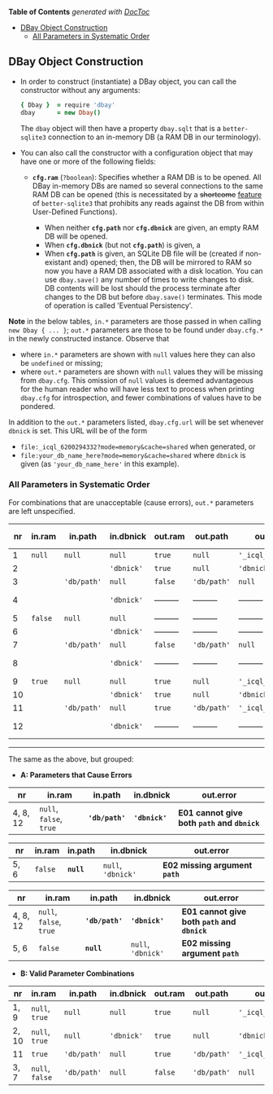 <!-- START doctoc generated TOC please keep comment here to allow auto update -->
<!-- DON'T EDIT THIS SECTION, INSTEAD RE-RUN doctoc TO UPDATE -->
**Table of Contents**  *generated with [DocToc](https://github.com/thlorenz/doctoc)*

- [DBay Object Construction](#dbay-object-construction)
  - [All Parameters in Systematic Order](#all-parameters-in-systematic-order)

<!-- END doctoc generated TOC please keep comment here to allow auto update -->


## DBay Object Construction

* In order to construct (instantiate) a DBay object, you can call the constructor without any arguments:

  ```coffee
  { Dbay }  = require 'dbay'
  dbay      = new Dbay()
  ```

  The `dbay` object will then have a property `dbay.sqlt` that is a `better-sqlite3` connection to an
  in-memory DB (a RAM DB in our terminology).

* You can also call the constructor with a configuration object that may have one or more of the following
  fields:

  * **`cfg.ram`** (`?boolean`): Specifies whether a RAM DB is to be opened. All DBay in-memory DBs are named
    so several connections to the same RAM DB can be opened (this is necessitated by a <del>shortcome</del>
    <ins>feature</ins> of `better-sqlite3` that prohibits any reads against the DB from within User-Defined
    Functions).

    * When neither **`cfg.path`** nor **`cfg.dbnick`** are given, an empty RAM DB will be opened.
    * When **`cfg.dbnick`** (but not **`cfg.path`**) is given, a
    * When **`cfg.path`** is given, an SQLite DB file will be (created if non-existant and) opened; then,
      the DB will be mirrored to RAM so now you have a RAM DB associated with a disk location. You can use
      `dbay.save()` any number of times to write changes to disk. DB contents will be lost should the
      process terminate after changes to the DB but before `dbay.save()` terminates. This mode of operation
      is called 'Eventual Persistency'.

**Note** in the below tables, `in.*` parameters are those passed in when calling `new Dbay { ... }`; `out.*`
parameters are those to be found under `dbay.cfg.*` in the newly constructed instance. Observe that

* where `in.*` parameters are shown with `null` values here they can also be `undefined` or missing;
* where `out.*` parameters are shown with `null` values they will be missing from `dbay.cfg`. This omission
  of `null` values is deemed advantageous for the human reader who will have less text to process when
  printing `dbay.cfg` for introspection, and fewer combinations of values have to be pondered.

In addition to the `out.*` parameters listed, `dbay.cfg.url` will be set whenever `dbnick` is set. This URL
will be of the form
* `file:_icql_6200294332?mode=memory&cache=shared` when generated, or
* `file:your_db_name_here?mode=memory&cache=shared` where `dbnick` is given (as `'your_db_name_here'` in
  this example).


### All Parameters in Systematic Order

For combinations that are unacceptable (cause errors), `out.*` parameters are left unspecified.

|  nr |  in.ram |   in.path   | in.dbnick  | out.ram |   out.path  |      out.dbnick      | out.persistency | out.error | same as  |
| --- | ------- | ----------- | ---------- | ------- | ----------- | -------------------- | --------------- | --------- | -------- |
|   1 | `null`  | `null`      | `null`     | `true`  | `null`      | `'_icql_6200294332'` | none            | ———       | 1, 9     |
|   2 |         |             | `'dbnick'` | `true`  | `null`      | `'dbnick'`           | none            | ———       | 2, 10    |
|   3 |         | `'db/path'` | `null`     | `false` | `'db/path'` | `null`               | continuous      | ———       | 3, 7     |
|   4 |         |             | `'dbnick'` | ———     | ———         | ———                  | ———             | **E01**   | 4, 8, 12 |
|   5 | `false` | `null`      | `null`     | ———     | ———         | ———                  | ———             | **E02**   | 5, 6     |
|   6 |         |             | `'dbnick'` | ———     | ———         | ———                  | ———             | **E02**   | 5, 6     |
|   7 |         | `'db/path'` | `null`     | `false` | `'db/path'` | `null`               | continuous      | ———       | 3, 7     |
|   8 |         |             | `'dbnick'` | ———     | ———         | ———                  | ———             | **E01**   | 4, 8, 12 |
|   9 | `true`  | `null`      | `null`     | `true`  | `null`      | `'_icql_6200294332'` | none            | ———       | 1, 9     |
|  10 |         |             | `'dbnick'` | `true`  | `null`      | `'dbnick'`           | none            | ———       | 2, 10    |
|  11 |         | `'db/path'` | `null`     | `true`  | `'db/path'` | `'_icql_6200294332'` | eventual        | ———       | ———      |
|  12 |         |             | `'dbnick'` | ———     | ———         | ———                  | none            | **E01**   | 4, 8, 12 |

-----------------------

The same as the above, but grouped:

* **A: Parameters that Cause Errors**

|    nr    |          in.ram         |     in.path     |   in.dbnick    |                out.error                 |
| -------- | ----------------------- | --------------- | -------------- | ---------------------------------------- |
| 4, 8, 12 | `null`, `false`, `true` | **`'db/path'`** | **`'dbnick'`** | **E01 cannot give both `path` and `dbnick`** |


|  nr  |  in.ram |  in.path   |     in.dbnick      |            out.error            |
| ---- | ------- | ---------- | ------------------ | ------------------------------- |
| 5, 6 | `false` | **`null`** | `null`, `'dbnick'` | **E02 missing argument `path`** |

|    nr    |          in.ram         |     in.path     |     in.dbnick      |                  out.error                   |
|----------|-------------------------|-----------------|--------------------|----------------------------------------------|
| 4, 8, 12 | `null`, `false`, `true` | **`'db/path'`** | **`'dbnick'`**     | **E01 cannot give both `path` and `dbnick`** |
| 5, 6     | `false`                 | **`null`**      | `null`, `'dbnick'` | **E02 missing argument `path`**              |

* **B: Valid Parameter Combinations**

|   nr  |      in.ram     |   in.path   | in.dbnick  | out.ram |   out.path  |      out.dbnick      | out.persistency |
| ----- | --------------- | ----------- | ---------- | ------- | ----------- | -------------------- | --------------- |
| 1, 9  | `null`, `true`  | `null`      | `null`     | `true`  | `null`      | `'_icql_6200294332'` | none            |
| 2, 10 | `null`, `true`  | `null`      | `'dbnick'` | `true`  | `null`      | `'dbnick'`           | none            |
| 11    | `true`          | `'db/path'` | `null`     | `true`  | `'db/path'` | `'_icql_6200294332'` | eventual        |
| 3, 7  | `null`, `false` | `'db/path'` | `null`     | `false` | `'db/path'` | `null`               | continuous      |




